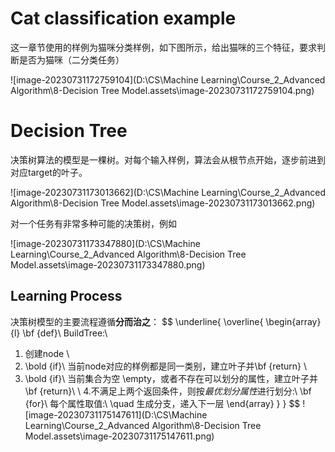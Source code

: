 # Cat classification example

这一章节使用的样例为猫咪分类样例，如下图所示，给出猫咪的三个特征，要求判断是否为猫咪（二分类任务）

![image-20230731172759104](D:\CS\Machine Learning\Course_2_Advanced Algorithm\8-Decision Tree Model.assets\image-20230731172759104.png)



# Decision Tree

决策树算法的模型是一棵树。对每个输入样例，算法会从根节点开始，逐步前进到对应target的叶子。

![image-20230731173013662](D:\CS\Machine Learning\Course_2_Advanced Algorithm\8-Decision Tree Model.assets\image-20230731173013662.png)



对一个任务有非常多种可能的决策树，例如

![image-20230731173347880](D:\CS\Machine Learning\Course_2_Advanced Algorithm\8-Decision Tree Model.assets\image-20230731173347880.png)



## Learning Process

决策树模型的主要流程遵循**分而治之**：
$$
\underline{
\overline{
\begin{array}{l}
\bf {def}\ BuildTree:\\
1. 创建node \\
2. \bold {if}\ 当前node对应的样例都是同一类别，建立叶子并\bf {return} \\
3. \bold {if}\ 当前集合为空 \empty，或者不存在可以划分的属性，建立叶子并\bf {return}\\
\\
4.不满足上两个返回条件，则按*最优划分属性*进行划分:\\
\bf {for}\ 每个属性取值:\\
\quad 生成分支，递入下一层
\end{array}
}
}
$$
![image-20230731175147611](D:\CS\Machine Learning\Course_2_Advanced Algorithm\8-Decision Tree Model.assets\image-20230731175147611.png)